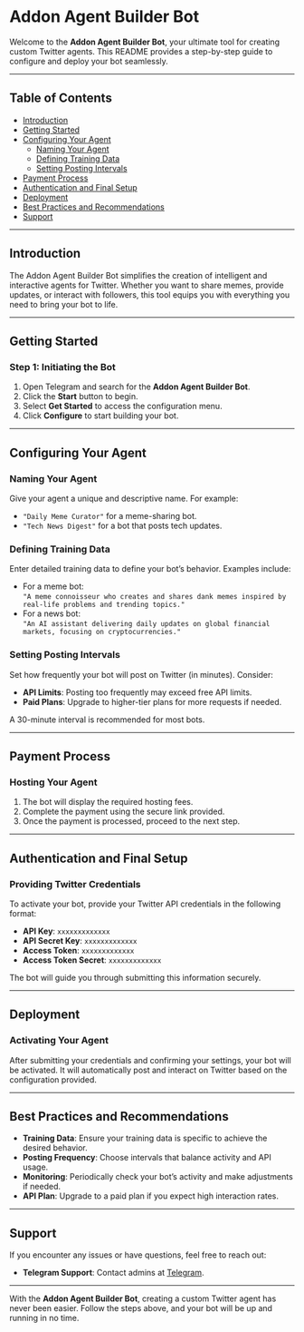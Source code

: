 # Addon Agent Builder Bot  

Welcome to the **Addon Agent Builder Bot**, your ultimate tool for creating custom Twitter agents. This README provides a step-by-step guide to configure and deploy your bot seamlessly.  

---

## Table of Contents  
- [Introduction](#introduction)  
- [Getting Started](#getting-started)  
- [Configuring Your Agent](#configuring-your-agent)  
  - [Naming Your Agent](#naming-your-agent)  
  - [Defining Training Data](#defining-training-data)  
  - [Setting Posting Intervals](#setting-posting-intervals)  
- [Payment Process](#payment-process)  
- [Authentication and Final Setup](#authentication-and-final-setup)  
- [Deployment](#deployment)  
- [Best Practices and Recommendations](#best-practices-and-recommendations)  
- [Support](#support)  

---

## Introduction  
The Addon Agent Builder Bot simplifies the creation of intelligent and interactive agents for Twitter. Whether you want to share memes, provide updates, or interact with followers, this tool equips you with everything you need to bring your bot to life.  

---

## Getting Started  

### Step 1: Initiating the Bot  
1. Open Telegram and search for the **Addon Agent Builder Bot**.  
2. Click the **Start** button to begin.  
3. Select **Get Started** to access the configuration menu.  
4. Click **Configure** to start building your bot.  

---

## Configuring Your Agent  

### Naming Your Agent  
Give your agent a unique and descriptive name. For example:  
- `"Daily Meme Curator"` for a meme-sharing bot.  
- `"Tech News Digest"` for a bot that posts tech updates.  

### Defining Training Data  
Enter detailed training data to define your bot’s behavior. Examples include:  
- For a meme bot:  
  `"A meme connoisseur who creates and shares dank memes inspired by real-life problems and trending topics."`  
- For a news bot:  
  `"An AI assistant delivering daily updates on global financial markets, focusing on cryptocurrencies."`  

### Setting Posting Intervals  
Set how frequently your bot will post on Twitter (in minutes). Consider:  
- **API Limits**: Posting too frequently may exceed free API limits.  
- **Paid Plans**: Upgrade to higher-tier plans for more requests if needed.  

A 30-minute interval is recommended for most bots.  

---

## Payment Process  

### Hosting Your Agent  
1. The bot will display the required hosting fees.  
2. Complete the payment using the secure link provided.  
3. Once the payment is processed, proceed to the next step.  

---

## Authentication and Final Setup  

### Providing Twitter Credentials  
To activate your bot, provide your Twitter API credentials in the following format:  
- **API Key**: `xxxxxxxxxxxxx`  
- **API Secret Key**: `xxxxxxxxxxxxx`  
- **Access Token**: `xxxxxxxxxxxxx`  
- **Access Token Secret**: `xxxxxxxxxxxxx`  

The bot will guide you through submitting this information securely.  

---

## Deployment  

### Activating Your Agent  
After submitting your credentials and confirming your settings, your bot will be activated. It will automatically post and interact on Twitter based on the configuration provided.  

---

## Best Practices and Recommendations  
- **Training Data**: Ensure your training data is specific to achieve the desired behavior.  
- **Posting Frequency**: Choose intervals that balance activity and API usage.  
- **Monitoring**: Periodically check your bot’s activity and make adjustments if needed.  
- **API Plan**: Upgrade to a paid plan if you expect high interaction rates.  

---

## Support  
If you encounter any issues or have questions, feel free to reach out:  
- **Telegram Support**: Contact admins at [Telegram](https://t.me/AddOn_Ai).  

---

With the **Addon Agent Builder Bot**, creating a custom Twitter agent has never been easier. Follow the steps above, and your bot will be up and running in no time.  
